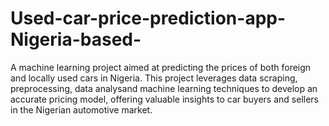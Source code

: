 # Used-car-price-prediction-app-Nigeria-based-
A machine learning project aimed at predicting the prices of both foreign and locally used cars in Nigeria. This project leverages data scraping, preprocessing, data analysand machine learning techniques to develop an accurate pricing model, offering valuable insights to car buyers and sellers in the Nigerian automotive market.
